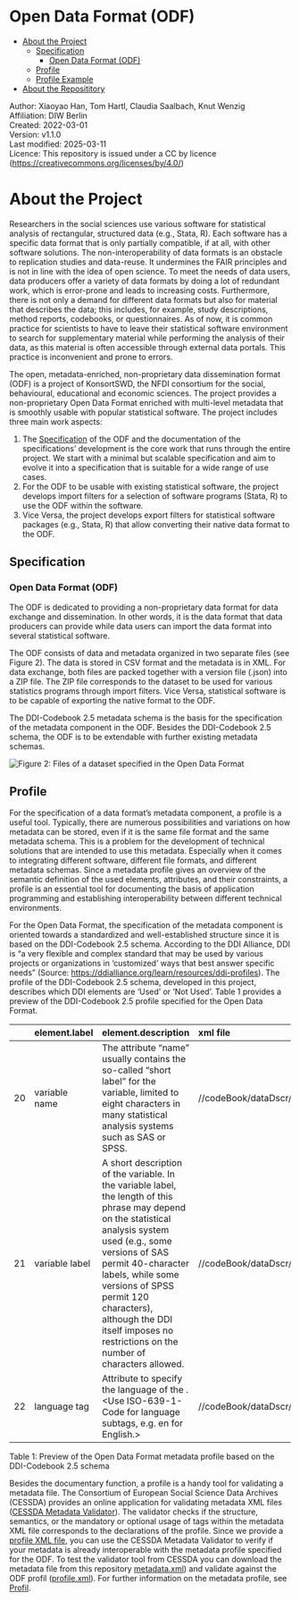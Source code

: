 Open Data Format (ODF)
================

-   [About the Project](#about-the-project)
    -   [Specification](#specification)
        -   [Open Data Format
            (ODF)](#open-data-format-odf)
    -   [Profile](#profile)
    -   [Profile Example](#profile-example)
-   [About the Reposititory](#about-the-reposititory)

Author: Xiaoyao Han, Tom Hartl, Claudia Saalbach, Knut Wenzig  
Affiliation: DIW Berlin  
Created: 2022-03-01  
Version: v1.1.0  
Last modified: 2025-03-11  
Licence: This repository is issued under a CC by licence
(<https://creativecommons.org/licenses/by/4.0/>)

# About the Project

Researchers in the social sciences use various software for statistical
analysis of rectangular, structured data (e.g., Stata, R). Each software
has a specific data format that is only partially compatible, if at all,
with other software solutions. The non-interoperability of data formats
is an obstacle to replication studies and data-reuse. It undermines the
FAIR principles and is not in line with the idea of open science. To
meet the needs of data users, data producers offer a variety of data
formats by doing a lot of redundant work, which is error-prone and leads
to increasing costs. Furthermore, there is not only a demand for
different data formats but also for material that describes the data;
this includes, for example, study descriptions, method reports,
codebooks, or questionnaires. As of now, it is common practice for
scientists to have to leave their statistical software environment to
search for supplementary material while performing the analysis of their
data, as this material is often accessible through external data
portals. This practice is inconvenient and prone to errors.

The open, metadata-enriched, non-proprietary data dissemination format
(ODF) is a project of KonsortSWD, the NFDI consortium for the social,
behavioural, educational and economic sciences. The project provides a
non-proprietary Open Data Format enriched with multi-level metadata that
is smoothly usable with popular statistical software. The project
includes three main work aspects:

1.  The [Specification](#specification) of the ODF and the
    documentation of the specifications’ development is the core work
    that runs through the entire project. We start with a minimal but
    scalable specification and aim to evolve it into a specification
    that is suitable for a wide range of use cases.
2.  For the ODF to be usable with existing statistical software, the
    project develops import filters for a selection of software programs
    (Stata, R) to use the ODF within the software.
3.  Vice Versa, the project develops export filters for statistical
    software packages (e.g., Stata, R) that allow converting their
    native data format to the ODF.

## Specification

### Open Data Format (ODF)

The ODF is dedicated to providing a non-proprietary data
format for data exchange and dissemination. In other words, it is the
data format that data producers can provide while data users can
import the data format into several statistical software.

The ODF consists of data and metadata organized in two
separate files (see Figure 2). The data is stored in CSV format and the
metadata is in XML. For data exchange, both files are packed together with 
a version file (.json) into a ZIP file. The ZIP file corresponds to
the dataset to be used for various statistics programs through import
filters. Vice Versa, statistical software is to be capable of exporting 
the native format to the ODF.

The DDI-Codebook 2.5 metadata schema is the basis for the specification
of the metadata component in the ODF. Besides the
DDI-Codebook 2.5 schema, the ODF is to be extendable with
further existing metadata schemas.

![Figure 2: Files of a dataset specified in the Open Data
Format](img/odf_components.png)

## Profile

For the specification of a data format’s metadata component, a profile
is a useful tool. Typically, there are numerous possibilities and
variations on how metadata can be stored, even if it is the same file
format and the same metadata schema. This is a problem for the
development of technical solutions that are intended to use this
metadata. Especially when it comes to integrating different software,
different file formats, and different metadata schemas. Since a metadata
profile gives an overview of the semantic definition of the used
elements, attributes, and their constraints, a profile is an essential
tool for documenting the basis of application programming and
establishing interoperability between different technical environments.

For the Open Data Format, the specification of the metadata
component is oriented towards a standardized and well-established
structure since it is based on the DDI-Codebook 2.5 schema. According to
the DDI Alliance, DDI is “a very flexible and complex standard that may
be used by various projects or organizations in ‘customized’ ways that
best answer specific needs” (Source:
<https://ddialliance.org/learn/resources/ddi-profiles>). The profile of
the DDI-Codebook 2.5 schema, developed in this project, describes which
DDI elements are ‘Used’ or ‘Not Used’. Table 1 provides a preview of the
DDI-Codebook 2.5 profile specified for the Open Data Format.

|     | element.label  | element.description                                                                                                                                                                                                                                                                                                                       | xml file                             | xml\_classification                    |
|:----|:---------------|:------------------------------------------------------------------------------------------------------------------------------------------------------------------------------------------------------------------------------------------------------------------------------------------------------------------------------------------|:------------------------------------------|:---------------------------------------|
| 20  | variable name  | The attribute “name” usually contains the so-called “short label” for the variable, limited to eight characters in many statistical analysis systems such as SAS or SPSS.                                                                                                                                                                 | //codeBook/dataDscr/var\[@name\]          | mandatory if ‚var‘ element is present  |
| 21  | variable label | A short description of the variable. In the variable label, the length of this phrase may depend on the statistical analysis system used (e.g., some versions of SAS permit 40-character labels, while some versions of SPSS permit 120 characters), although the DDI itself imposes no restrictions on the number of characters allowed. | //codeBook/dataDscr/var/labl              | optional                               |
| 22  | language tag   | Attribute to specify the language of the <variable label>. &lt;Use ISO-639-1-Code for language subtags, e.g. en for English.&gt;                                                                                                                                                                                                          | //codeBook/dataDscr/var/labl\[@xml:lang\] | mandatory if ‚labl‘ element is present |

Table 1: Preview of the Open Data Format metadata profile based
on the DDI-Codebook 2.5 schema

Besides the documentary function, a profile is a handy tool for
validating a metadata file. The Consortium of European Social Science
Data Archives (CESSDA) provides an online application for validating
metadata XML files ([CESSDA Metadata
Validator](https://cmv.cessda.eu/#!validation)). The validator checks if
the structure, semantics, or the mandatory or optional usage of tags
within the metadata XML file corresponds to the declarations of the
profile. Since we provide a [profile XML
file](Profile/profile.xml), you can use the CESSDA
Metadata Validator to verify if your metadata is already interoperable
with the metadata profile specified for the ODF. To test
the validator tool from CESSDA you can download the metadata file from
this repository [metadata.xml](Example/metadata.xml)) and
validate against the ODF profil
([profile.xml](Profile/profile.xml)). For further information on the metadata profile, see [Profil](https://opendataformat.github.io/Specification/Profile/).
